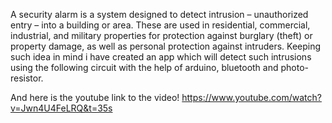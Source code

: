 A security alarm is a system designed to detect intrusion – unauthorized entry – into a building or area. These are used in residential, commercial, industrial, and military properties for protection against burglary (theft) or property damage, as well as personal protection against intruders. Keeping such idea in mind i have created an app which will detect such intrusions using the following circuit with the help of arduino, bluetooth and photo-resistor.

And here is the youtube link to the video!
https://www.youtube.com/watch?v=Jwn4U4FeLRQ&t=35s
